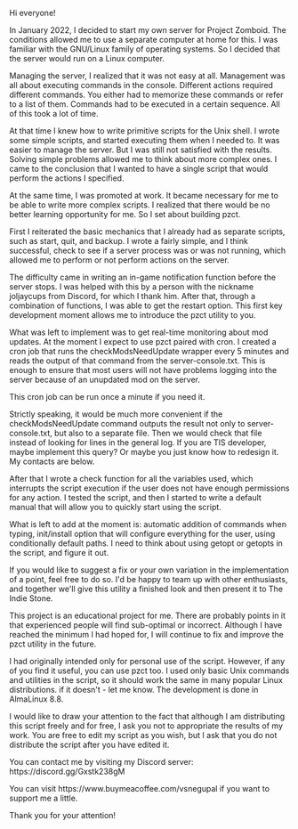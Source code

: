 Hi everyone!
<p>In January 2022, I decided to start my own server for Project Zomboid. The conditions allowed me to use a separate computer at home for this. I was familiar with the GNU/Linux family of operating systems. So I decided that the server would run on a Linux computer.
<p>Managing the server, I realized that it was not easy at all. Management was all about executing commands in the console. Different actions required different commands. You either had to memorize these commands or refer to a list of them. Commands had to be executed in a certain sequence. All of this took a lot of time.
<p>At that time I knew how to write primitive scripts for the Unix shell. I wrote some simple scripts, and started executing them when I needed to. It was easier to manage the server. But I was still not satisfied with the results. Solving simple problems allowed me to think about more complex ones. I came to the conclusion that I wanted to have a single script that would perform the actions I specified.
<p>At the same time, I was promoted at work. It became necessary for me to be able to write more complex scripts. I realized that there would be no better learning opportunity for me. So I set about building pzct.
<p>First I reiterated the basic mechanics that I already had as separate scripts, such as start, quit, and backup. I wrote a fairly simple, and I think successful, check to see if a server process was or was not running, which allowed me to perform or not perform actions on the server.
<p>The difficulty came in writing an in-game notification function before the server stops. I was helped with this by a person with the nickname joljaycups from Discord, for which I thank him. After that, through a combination of functions, I was able to get the restart option. This first key development moment allows me to introduce the pzct utility to you.
<p>What was left to implement was to get real-time monitoring about mod updates. At the moment I expect to use pzct paired with cron. I created a cron job that runs the checkModsNeedUpdate wrapper every 5 minutes and reads the output of that command from the server-console.txt. This is enough to ensure that most users will not have problems logging into the server because of an unupdated mod on the server.
<p>This cron job can be run once a minute if you need it.
<p>Strictly speaking, it would be much more convenient if the checkModsNeedUpdate command outputs the result not only to server-console.txt, but also to a separate file. Then we would check that file instead of looking for lines in the general log. If you are TIS developer, maybe implement this query? Or maybe you just know how to redesign it. My contacts are below.
<p>After that I wrote a check function for all the variables used, which interrupts the script execution if the user does not have enough permissions for any action. I tested the script, and then I started to write a default manual that will allow you to quickly start using the script.
<p>What is left to add at the moment is: automatic addition of commands when typing, init/install option that will configure everything for the user, using conditionally default paths. I need to think about using getopt or getopts in the script, and figure it out.
<p>If you would like to suggest a fix or your own variation in the implementation of a point, feel free to do so. I'd be happy to team up with other enthusiasts, and together we'll give this utility a finished look and then present it to The Indie Stone.
<p>This project is an educational project for me. There are probably points in it that experienced people will find sub-optimal or incorrect. Although I have reached the minimum I had hoped for, I will continue to fix and improve the pzct utility in the future.
<p>I had originally intended only for personal use of the script. However, if any of you find it useful, you can use pzct too. I used only basic Unix commands and utilities in the script, so it should work the same in many popular Linux distributions. if it doesn't - let me know. The development is done in AlmaLinux 8.8.
<p>I would like to draw your attention to the fact that although I am distributing this script freely and for free, I ask you not to appropriate the results of my work. You are free to edit my script as you wish, but I ask that you do not distribute the script after you have edited it.
<p>You can contact me by visiting my Discord server: https://discord.gg/Gxstk238gM
<p>You can visit https://www.buymeacoffee.com/vsnegupal if you want to support me a little.
<p>Thank you for your attention!
